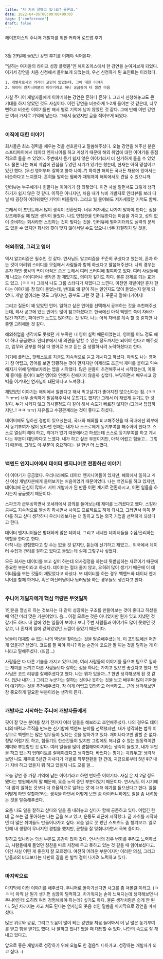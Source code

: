 ```yaml
---
title: "저 지금 잘하고 있나요? 물론요."
date: 2022-04-06T00:00:00+09:00
tags: ['conference']
draft: false
---
```

헤이조이스의 주니어 개발자를 위한 커리어 로드맵 후기
<!--more--> 

#
3월 29일에 들었던 강연 후기를 이제야 적어본다.

"일하는 여자들의 라이프 성장 플랫폼"인 헤이조이스에서 한 강연을 눈여겨보게 되었다. 
여기서 강연을 처음 신청해서 들어보게 되었는데, 우선 신청하게 된 포인트는 이러했다.

```
1. 개발자로서의 커리어 고민이 있었는데, 그에 대한 이야기
2. 데이터 엔지니어분의 이야기라고 하니 궁금증이 더 생긴 마음
```

사실 주니어 개발자들에게 이야기하는 강연은 흔하디 흔하다. 
그래서 신청해놓고도 큰 기대를 하지 않았던 것도 사실이다. 
이런 강연을 비슷하게 1-2개 들어본 것 같은데, 너무 뻔하고 비슷한 이야기들만 해서 별로 기억에 남지 않았던 것 같다. 
그에 반해 이번 강연은 여러 가지로 기억에 남는다. 
그래서 늦었지만 글을 적어보게 되었다.


#
### 이직에 대한 이야기
회사들은 최소 경력을 채우는 것을 선호한다고 말씀해주셨다. 
오늘 강연을 해주신 분은 스포티파이에서 데이터 엔지니어를 하고 계셨기 때문에 해외 취업에 대한 이야기를 중점적으로 들을 수 있었다. 
주변에서 듣기 쉽지 않은 이야기라서 더 신기하게 들을 수 있었다. 
물론 나는 해외 취업에 관심을 두었던 시기가 있기는 했는데, 현재는 아직 망설이고 있긴 했다. (우선 영어부터 잘하고 볼까 나야..?) 
하지만 해외든 국내든 채용에 있어서는 비슷하다고 느껴졌다. 
흔히들 말하는 짬바가 채워져야 해외에서도 견딜 수 있으니까.

인터뷰는 누구에게나 힘들다는 이야기가 참 와닿았다. 
이건 사실 알면서도 그렇게 생각하기가 쉽지 않은 것 같다. 
이직은 아니지만, 처음 내가 뉴비 개발자로 인터뷰를 보러 다닐 때 굉장히 어려워했던 기억이 떠올랐다. 
그리고 뭘 물어봐도 저자세였던 기억도 함께. 

그래서 이 포인트에서 많이 생각이 전환됐다. 
너무 저자세로 나가지 말아야 한다는 점을 강조해주실 때 많은 생각이 들었다. 
나도 면접관을 인터뷰한다는 마음을 가지고, 성의 없이 준비하는 회사라면 스킵하는 것이 맞다는 것을. 
인터뷰에 떨어지더라도 실력의 문제도 있을 수 있지만 회사와 핏이 맞지 않아서일 수도 있으니 너무 좌절하지 말 것을.


#
### 해외취업, 그리고 영어
역시 알고리즘은 필수인 것 같다. 
연사님도 알고리즘을 꾸준히 푸셨다고 했는데, 혼자 하는 것이 어려워 스터디를 모집해서 사람들과 함께 하셨다고 말씀해주셨다. 
나의 경우는 혼자 하면 생각의 폭이 아직은 좁은 듯해서 여러 스터디에 참여하고 있다. 
여러 사람들에게 나오는 아이디어나 생각은 참 재밌기도, 의미가 깊기도 하다. 
물론 강제로 되는 효과도 있고. (ㅋㅋㅋ) 
그래서 나도 그룹 스터디가 재밌다고 느낀다. 
이전엔 개발이란 혼자 한다는 이야기를 참 많이 들었는데, 반대로 왜 같이 하는 일인지도 많이 들었는지 알게 되었다.
개발 일이라는 것도 그렇지만, 공부도 그런 것 같다. 꾸준히 잘해나가야지!

그리고 질문이 꽤 있었던 언어. 일하고 싶은 언어를 선택해서 공부하는 것을 추천해주셨는데, 회사 공고에 있는 언어도 많이 참고하셨다고. 
한국에선 아직 백엔드 쪽이 자바가 많긴 하지만, 파이썬과 노드도 많아지는 것 같다. 나는 아직 자바를 계속 할 것 같지만 나중엔 고려해볼 것 같다.

해외취업을 생각지도 못했던 게 부족한 내 영어 실력 때문이었는데, 영어를 어느 정도 해야 하나 궁금했다. 
인터뷰에서 내 의견을 말할 수 있는 정도까지는 되어야 한다고 해주셨고, 업무와 공부를 하실 때 영어로 쓰고 듣는 걸 생활하시려 노력하셨다고 한다. 

거기에 플러스, 팟캐스트를 지금도 지속적으로 듣고 계시다고 하셨다. 
아직도 나는 영어가 참 어렵고, 영어를 보면 당황하는 것이 먼저지만 이제라도 조금씩 재미를 붙이고 익숙해지기 위해 말해보카라는 앱을 시작했다.
많은 분들이 추천해주셔서 시작했는데, 이렇게 흥미를 들이다 보면 영어와 언젠가 친해지지 않을까 싶었다. 
부딪히면서 배우시고 장벽을 이겨내신 연사님이 대단하다고 느껴졌다.

재밌었던 이야기는 해외에서 일한다고 해서 먹고살기가 좋아지진 않으신다는 점. (ㅋㅋㅋ ㅠㅠ) 
너무 솔직하게 말씀해주셔서 웃프기도 했지만 그래서 더 재밌게 듣기도 한 것 같다. 
누가 시키지 않고 의사결정도 다 같이 해서 속도가 빠르진 않지만 (그래서 답답하지만..! ㅋㅋ ㅠㅠ) 
자유롭고 수평관계라는 것이 좋다고 하셨다.

네이버에도 일하신 경험이 있으셨는데, 국내와 해외를 비교해주셨을 때 국내에선 외부에서 동기부여가 많이 왔다면 현재는 내가 나 스스로에게 동기부여를 해주어야 한다고. 
스스로 열심히 해야 하고, 리더가 없기 때문에라고 하셨는데 스스로 동기부여를 하고 계시다는 부분이 대단하다고 느꼈다. 
내가 하고 싶은 부분이지만, 아직 어렵고 힘들고... 그렇기 때문에. 그래도 이 부분이 중요하다는 걸 한번 더 느꼈다.


#
### 백엔드 엔지니어에서 데이터 엔지니어로 전환하신 이야기
이 이야기가 궁금했다. 
우리나라에도 데이터 엔지니어들이 있지만, 해외에서 일하고 계신 여성 개발자분에게 들어보기는 처음이었기 때문이었다. 
나는 백엔드를 하고 있지만, 데이터에 관심이 많아서 서버 개발자가 된 만큼 어떤 계기로 전환하시고, 어떤 일들을 하시는지 궁금했기 때문이다.

스파크가 급부상하면서 코세라에서 강의를 들어보는데 재미를 느끼셨다고 했다. 
스칼라 공부도 지속적으로 열심히 하시면서 사이드 프로젝트도 하게 되시고, 그러면서 이쪽 분야를 하고 싶다 생각하니 우리나라보다는 더 잘하고 있는 외국 기업을 선택하게 되셨다고 한다.

데이터 엔지니어들은 방대하게 많은 데이터, 그리고 세세한 데이터들을 수집/관리하는 역할을 한다고 한다.  
아직 나는 경험했다고 할 수는 없을 것 같지만, 듣는데 신기하고 재밌고... 외국에서 데이터 수집과 관리를 잘하고 있다고 들었는데 실제 그렇구나 싶었다.

모든 회사는 데이터를 보고 싶어 하는데 의사결정을 하는데 뒷받침하는 자료이기 때문에 중요한 부분이라고 하셨다. 
데이터는 절대 줄지 않고, 오히려 많이 생기기 때문에 이 데이터들을 보는 것들이 재밌었다고 하셨다.
또 데이터를 하는 경우 백엔드와 데이터 엔지니어를 함께 하거나, 혹은 머신러닝이나 딥러닝을 하는 경우들도 생긴다고 한다.


#
### 주니어 개발자에게 핵심 역량은 무엇일까
1인분을 열심히 하는 것보다는 다 같이 성장하는 구조를 만들어보는 것이 좋다고 하셨을 때 약간 머리 맞은 기분이었다. 
음... 이걸 모르는 것은 아니었지만 뭔가 잊고 지냈던 것 같기도 하다. 
내 앞에 있는 일들이 보이다 보니 주변 사람들과 이야기도 많이 못했던 것 같고, 나 혼자의 일에 갇혀있었던 느낌이 들었기 때문이다.

남들이 대체할 수 없는 나의 역량을 찾아보는 것을 말씀해주셨는데, 이 포인트에선 어떤 게 있을까? 싶었다. 
코드를 잘 짜야 하나? 하는 순간에 코드만 잘 짜는 것을 말하는 게 아니라고 말해주셨다. (뜨끔...) 

사람들은 다 다른 기술을 가지고 있으니까, 여러 사람들의 이야기를 들으며 팀으로 일하는 재미를 느끼고 다른 사람들보다 잘하는 점을 하나는 가지고 있으면 좋겠다고 했다.
연사님은 코드 리뷰를 잘해주셨다고 했다. 
나는 뭐가 있을까...? 한번 생각해보게 된 것 같다. (있나 내가...) 
그리고 누군가는 잘하는 것이나 못하는 것을 보고 배우며 많이 끼어들어 얘기하는 것을 추천해주셨다. 
참 이게 어렵고 민망하고 어색하고... 근데 생각해보면 참 중요하게 필요한 부분이라는 생각이 든다.


#
### 개발자로 시작하는 주니어 개발자들에게
핏이 잘 맞는 분야를 찾기 전까지 여러 일들을 해보라고 조언해주셨다. 
나의 경우도 데이터의 매력과 로직을 만드는 신기함에 백엔드 분야를 선택했지만, 내가 생각하는 범위 이상으로 백엔드는 많은 업무들이 있다는 것을 알아가고 있다. 
재미나다고만 말할 순 없다. 
정말 어렵기도 하고, 힘들기도 한순간들이 있지만 그럼에도 해나갈 수 있는 원동력이란 재미와 뿌듯함인 것 같다. 
여러 일들을 많이 경험해봐야지라는 생각이 들었고, 내가 무엇을 하고 있는지 업데이트를 잘해야겠다고 생각했다. 
바쁘다는 핑계는 치워두고! 생각해보면 나도 재무로 5년간 지내다가 개발로 직무전환을 한 건데, 지금으로부터 5년 뒤? 내가 자바 하고 있을지 뭐 하고 있을지 나도 모를 일...

오늘 강연 중 가장 기억에 남는 이야기라고 하면 번아웃 이야기다. 
사실 온 지 2달 정도 됐다는 병원에서의 말 때문에, 요즘 노력 중인 부분이었기 때문이다. 
연사님도 이 시기에 '더 많이 일하는 것보다 더 효율적으로 일하는 것'에 대해 얘기를 들으셨다고 한다. 
일을 어떻게 하면 잘할까?라는 생각을 하면서 어떻게 보면 좀 아이러니하게도 일을 좀 내려놓는 것을 말씀해주셨다.

요즘 나도 일을 잘하고 싶다와 일을 좀 내려놓고 싶다가 함께 공존하고 있다.
어렵긴 한데 글 쓰는 걸 좋아하는 나는 글을 쓰고 있고, 운동도 최근에 시작했다. 
곧 자취를 시작하면 더 많은 취미들도 만들어나가고 싶다. 
요즘 일로 못 봤던 스포츠도 좀 챙겨보고. 
일로 인해 내 생활이 무너지던 경험을 했지만, 균형을 잘 맞춰나가면서 극복 중이다.

잘하고 있나라는 의심 부분도 공감이 많이 갔다. 
연사님의 경우 변화를 주려고 노력하셨고, 사람들에게 들었던 칭찬을 따로 저장해 두고 못하고 있는 것 같을 때 읽어보셨다고. 
이건 사실 어떤 게 좋은지 잘 모르겠다. 
여전히 어려운 부분이지만 이러한 의심, 그리고 남들과의 비교보다는 나만의 길을 한 발씩 걸어 나가려 노력하고 있다.


#
### 마지막으로
마지막에 이런 이야기를 해주셨다. 
주니어로 돌아가신다면 사고를 좀 쳐볼걸!이라고. (ㅋㅋㅋ) 
아직 난 뭔가 생기면 심장이 덜컥하고, 차가워지는 손이 느껴지는데 생각해보면 나 주니어인데 오히려 여러 경험해봐야 하는데? 싶기도 하다. 
물론 생각처럼은 쉽게 안 된다. 
5년 차까지는 사고 쳐도 된다는 연사님의 웃음 섞인 말씀을 마지막으로 강연을 마치셨다.

많은 위로와 공감, 그리고 도움이 많이 되는 강연을 처음 들어봐서 이 날 많은 동기부여를 받고 힘을 받기도 했다. 
나 잘하고 있나? 했을 때 대답할 수 있다. 
나만의 속도로 잘 해내고 있다고. 

앞으로 좋은 개발자로 성장하기 위해 오늘도 한 걸음씩 나아가고, 성장하는 개발자가 되고 싶다. :)